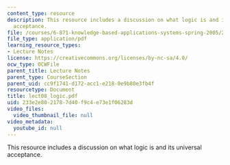 ```yaml
---
content_type: resource
description: This resource includes a discussion on what logic is and its universal
  acceptance.
file: /courses/6-871-knowledge-based-applications-systems-spring-2005/233e2e8021787d40f9c4e73e1f06283d_lect08_logic.pdf
file_type: application/pdf
learning_resource_types:
- Lecture Notes
license: https://creativecommons.org/licenses/by-nc-sa/4.0/
ocw_type: OCWFile
parent_title: Lecture Notes
parent_type: CourseSection
parent_uid: cc9f1741-d172-acc1-e218-0e9b80e3fb4f
resourcetype: Document
title: lect08_logic.pdf
uid: 233e2e80-2178-7d40-f9c4-e73e1f06283d
video_files:
  video_thumbnail_file: null
video_metadata:
  youtube_id: null
---
```

This resource includes a discussion on what logic is and its universal acceptance.
